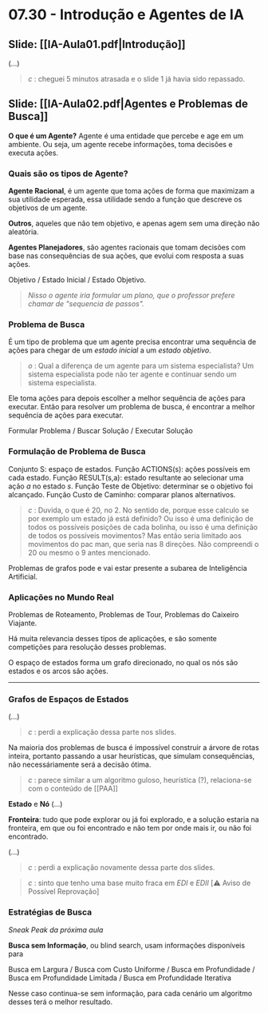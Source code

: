 # 07.30 - Introdução e Agentes de IA

## Slide: [[IA-Aula01.pdf|Introdução]]

(...)

> *c* : cheguei 5 minutos atrasada e o slide 1 já havia sido repassado.

## Slide: [[IA-Aula02.pdf|Agentes e Problemas de Busca]]

**O que é um Agente?** Agente é uma entidade que percebe e age em um ambiente. Ou seja, um agente recebe informações, toma decisões e executa ações.

### Quais são os tipos de Agente?

**Agente Racional**, é um agente que toma ações de forma que maximizam a sua utilidade esperada, essa utilidade sendo a função que descreve os objetivos de um agente.

**Outros**, aqueles que não tem objetivo, e apenas agem sem uma direção não aleatória.

**Agentes Planejadores**, são agentes racionais que tomam decisões com base nas consequências de sua ações, que evolui com resposta a suas ações.

Objetivo / Estado Inicial / Estado Objetivo.

> *Nisso o agente iria formular um plano, que o professor prefere chamar de "sequencia de passos".*

### Problema de Busca

É um tipo de problema que um agente precisa encontrar uma sequência de ações para chegar de um *estado inicial* a um *estado objetivo*.

> *o* : Qual a diferença de um agente para um sistema especialista? Um sistema especialista pode não ter agente e continuar sendo um sistema especialista.

Ele toma ações para depois escolher a melhor sequência de ações para executar. Então para resolver um problema de busca, é encontrar a melhor sequência de ações para executar.

Formular Problema / Buscar Solução / Executar Solução

### Formulação de Problema de Busca

Conjunto S: espaço de estados.
Função ACTIONS(s): ações possíveis em cada estado.
Função RESULT(s,a): estado resultante ao selecionar uma ação *a* no estado *s*.
Função Teste de Objetivo: determinar se o objetivo foi alcançado.
Função Custo de Caminho: comparar planos alternativos.

> *c* : Duvida, o que é 20, no 2. No sentido de, porque esse calculo se por exemplo um estado já está definido? Ou isso é uma definição de todos os possíveis posições de cada bolinha, ou isso é uma definição de todos os possíveis movimentos? Mas então seria limitado aos movimentos do pac man, que seria nas 8 direções. Não compreendi o 20 ou mesmo o 9 antes mencionado.

Problemas de grafos pode e vai estar presente a subarea de Inteligência Artificial.

### Aplicações no Mundo Real

Problemas de Roteamento, Problemas de Tour, Problemas do Caixeiro Viajante.

Há muita relevancia desses tipos de aplicações, e são somente competições para resolução desses problemas.

O espaço de estados forma um grafo direcionado, no qual os nós são estados e os arcos são ações.

---

### Grafos de Espaços de Estados

(...)

> *c* : perdi a explicação dessa parte nos slides.

Na maioria dos problemas de busca é impossível construir a árvore de rotas inteira, portanto passando a usar heurísticas, que simulam consequências, não necessáriamente será a decisão ótima.

> *c* : parece similar a um algoritmo guloso, heurística (?), relaciona-se com o conteúdo de [[PAA]]

**Estado** e **Nó** (...)

**Fronteira**: tudo que pode explorar ou já foi explorado, e a solução estaria na fronteira, em que ou foi encontrado e não tem por onde mais ir, ou não foi encontrado.

(...)

> *c* : perdi a explicação novamente dessa parte dos slides.

> *c* : sinto que tenho uma base muito fraca em *EDI* e *EDII* \[⚠️ Aviso de Possível Reprovação\]

### Estratégias de Busca

*Sneak Peak da próxima aula*

**Busca sem Informação**, ou blind search, usam informações disponíveis para

Busca em Largura / Busca com Custo Uniforme / Busca em Profundidade / Busca em Profundidade Limitada / Busca em Profundidade Iterativa

Nesse caso continua-se sem informação, para cada cenário um algoritmo desses terá o melhor resultado.